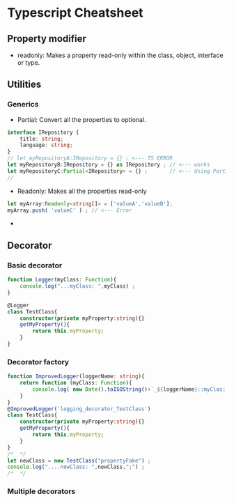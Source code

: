 #  Typescript Cheatsheet

## Property modifier

- readonly: Makes a property read-only within the class, object, interface or type.

## Utilities

### Generics

- Partial: Convert all the properties to optional.
```ts
interface IRepository {
    title: string;
    language: string;
}
// let myRepositoryA:IRepository = {} ; <--- TS ERROR
let myRepositoryB:IRepository = {} as IRepository ; // <--- works
let myRepositoryC:Partial<IRepository> = {} ;       // <--- Using Partial utility
//
```

- Readonly: Makes all the properties read-only
```ts
let myArray:Readonly<string[]> = ['valueA','valueB'];
myArray.push( 'valueC' ) ; // <--- Error
``` 

- 

## Decorator

### Basic decorator
```ts
function Logger(myClass: Function){
    console.log("...myClass: ",myClass) ;
}

@Logger
class TestClass{
    constructor(private myProperty:string){}
    getMyProperty(){
        return this.myProperty;
    }
}
```

### Decorator factory

```ts
function ImprovedLogger(loggerName: string){
    return function (myClass: Function){
        console.log( new Date().toISOString()+`_${loggerName}::myClas: `,myClass) ;
    }
}
@ImprovedLogger('logging_decorator_TestClass')
class TestClass{
    constructor(private myProperty:string){}
    getMyProperty(){
        return this.myProperty;
    }
}
/*  */
let newClass = new TestClass("propertyFake") ;
console.log("....newClass: ",newClass,";") ;
/*  */
```

### Multiple decorators



